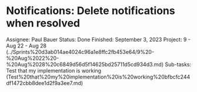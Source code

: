# Notifications: Delete notifications when resolved

Assignee: Paul Bauer
Status: Done
Finished: September 3, 2023
Project: 9 - Aug 22 - Aug 28 (../Sprints%20d3ab014ae4024c96a1e8ffc2fb453e64/9%20-%20Aug%2022%20-%20Aug%2028%20c6849d56d5f14625bd25711d5cd934d3.md)
Sub-tasks: Test that my implementation is working (Test%20that%20my%20implementation%20is%20working%20bfbcfc244df1472cbb8dee1d2f9a3ee7.md)